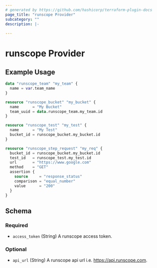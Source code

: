 ```yaml
---
# generated by https://github.com/hashicorp/terraform-plugin-docs
page_title: "runscope Provider"
subcategory: ""
description: |-
  
---
```


# runscope Provider



## Example Usage

```terraform
data "runscope_team" "my_team" {
  name = var.team_name
}

resource "runscope_bucket" "my_bucket" {
  name      = "My Bucket"
  team_uuid = data.runscope_team.my_team.id
}

resource "runscope_test" "my_test" {
  name      = "My Test"
  bucket_id = runscope_bucket.my_bucket.id
}

resource "runscope_step_request" "my_req" {
  bucket_id = runscope_bucket.my_bucket.id
  test_id   = runscope_test.my_test.id
  url       = "https://www.google.com"
  method    = "GET"
  assertion {
    source     = "response_status"
    comparison = "equal_number"
    value      = "200"
  }
}
```

<!-- schema generated by tfplugindocs -->
## Schema

### Required

- `access_token` (String) A runscope access token.

### Optional

- `api_url` (String) A runscope api url i.e. https://api.runscope.com.

